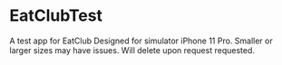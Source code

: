 # EatClubTest
A test app for EatClub
Designed for simulator iPhone 11 Pro. 
Smaller or larger sizes may have issues. 
Will delete upon request requested.

